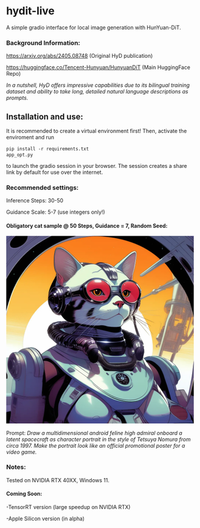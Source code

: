 # hydit-live
A simple gradio interface for local image generation with HunYuan-DiT.
### Background Information:
https://arxiv.org/abs/2405.08748 (Original HyD publication)

https://huggingface.co/Tencent-Hunyuan/HunyuanDiT (Main HuggingFace Repo)

*In a nutshell, HyD offers impressive capabilities due to its bilingual training dataset and ability to take long, detailed natural language descriptions as prompts.*

## Installation and use:
It is recommended to create a virtual environment first!
Then, activate the enviroment and run
```
pip install -r requirements.txt
app_opt.py
```
to launch the gradio session in your browser. The session creates a share link by default for use over the internet.

### Recommended settings:
Inference Steps: 30-50

Guidance Scale: 5-7 (use integers only!)

#### Obligatory cat sample @ 50 Steps, Guidance = 7, Random Seed:
![sample generated image](cat_admiral.png)

Prompt:
*Draw a multidimensional android feline high admiral onboard a latent spacecraft as character portrait in the style of Tetsuya Nomura from circa 1997. Make the portrait look like an official promotional poster for a video game.*


### Notes:
Tested on NVIDIA RTX 40XX, Windows 11.

#### Coming Soon:
-TensorRT version (large speedup on NVIDIA RTX)

-Apple Silicon version (in alpha)
